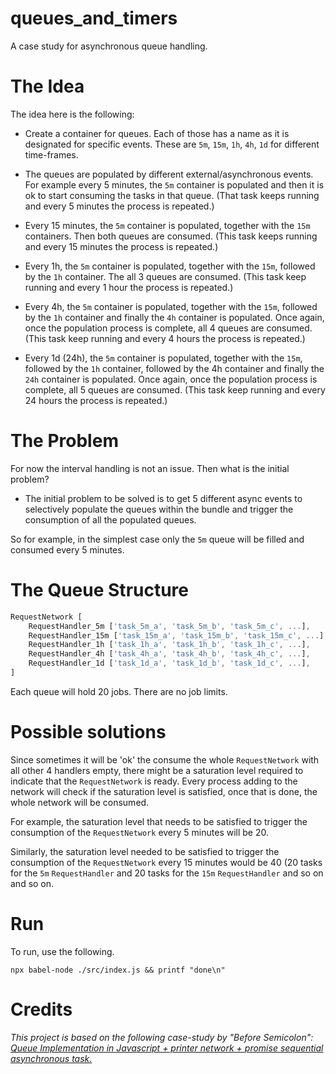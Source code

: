 # queues_and_timers
A case study for asynchronous queue handling.

# The Idea
The idea here is the following:

* Create a container for queues. Each of those has a name as it is designated for specific events. These are `5m`, `15m`, `1h`, `4h`, `1d` for different time-frames.

* The queues are populated by different external/asynchronous events. For example every 5 minutes, the `5m` container is populated and then it is ok to start consuming the tasks in that queue. (That task keeps running and every 5 minutes the process is repeated.)

* Every 15 minutes, the `5m` container is populated, together with the `15m` containers. Then both queues are consumed. (This task keeps running and every 15 minutes the process is repeated.)

* Every 1h, the `5m` container is populated, together with the `15m`, followed by the `1h` container. The all 3 queues are consumed. (This task keep running and every 1 hour the process is repeated.)

* Every 4h, the `5m` container is populated, together with the `15m`, followed by the `1h` container and finally the `4h` container is populated. Once again, once the population process is complete, all 4 queues are consumed. (This task keep running and every 4 hours the process is repeated.)

* Every 1d (24h), the `5m` container is populated, together with the `15m`, followed by the `1h` container, followed by the 4h container and finally the `24h` container is populated. Once again, once the population process is complete, all 5 queues are consumed. (This task keep running and every 24 hours the process is repeated.)

# The Problem
For now the interval handling is not an issue. Then what is the initial problem?

* The initial problem to be solved is to get 5 different async events to selectively populate the queues within the bundle and trigger the consumption of all the populated queues.

So for example, in the simplest case only the `5m` queue will be filled and
consumed every 5 minutes.

# The Queue Structure
```javascript
RequestNetwork [
    RequestHandler_5m ['task_5m_a', 'task_5m_b', 'task_5m_c', ...],
    RequestHandler_15m ['task_15m_a', 'task_15m_b', 'task_15m_c', ...],
    RequestHandler_1h ['task_1h_a', 'task_1h_b', 'task_1h_c', ...],
    RequestHandler_4h ['task_4h_a', 'task_4h_b', 'task_4h_c', ...],
    RequestHandler_1d ['task_1d_a', 'task_1d_b', 'task_1d_c', ...],
]
```
Each queue will hold 20 jobs. There are no job limits.

# Possible solutions
Since sometimes it will be 'ok' the consume the whole `RequestNetwork` with all
other 4 handlers empty, there might be a saturation level required to indicate
that the `RequestNetwork` is ready. Every process adding to the network will
check if the saturation level is satisfied, once that is done, the whole
network will be consumed.

For example, the saturation level that needs to be satisfied to trigger the consumption of the
`RequestNetwork` every 5 minutes will be 20.

Similarly, the saturation level needed to be satisfied to trigger the consumption of the
`RequestNetwork` every 15 minutes would be 40 (20 tasks for the `5m`
`RequestHandler` and 20 tasks for the `15m` `RequestHandler` and so on and so
on.

# Run
To run, use the following.

`npx babel-node ./src/index.js && printf "done\n"`

# Credits
*This project is based on the following case-study by "Before Semicolon":
[Queue Implementation in Javascript + printer network + promise sequential asynchronous task.](https://youtu.be/e7q2ovWtf-g)*
